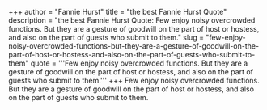 +++
author = "Fannie Hurst"
title = "the best Fannie Hurst Quote"
description = "the best Fannie Hurst Quote: Few enjoy noisy overcrowded functions. But they are a gesture of goodwill on the part of host or hostess, and also on the part of guests who submit to them."
slug = "few-enjoy-noisy-overcrowded-functions-but-they-are-a-gesture-of-goodwill-on-the-part-of-host-or-hostess-and-also-on-the-part-of-guests-who-submit-to-them"
quote = '''Few enjoy noisy overcrowded functions. But they are a gesture of goodwill on the part of host or hostess, and also on the part of guests who submit to them.'''
+++
Few enjoy noisy overcrowded functions. But they are a gesture of goodwill on the part of host or hostess, and also on the part of guests who submit to them.
